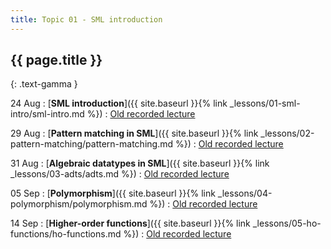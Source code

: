 ```yaml
---
title: Topic 01 - SML introduction
---
```


## {{ page.title }}
{: .text-gamma }

24 Aug
: [**SML introduction**]({{ site.baseurl }}{% link _lessons/01-sml-intro/sml-intro.md %})
  : [Old recorded lecture](https://www.youtube.com/playlist?list=PLeIbBi3CwMZxjkRr595OVUL2GC3zCouTm)

29 Aug
: [**Pattern matching in SML**]({{ site.baseurl }}{% link _lessons/02-pattern-matching/pattern-matching.md %})
  : [Old recorded lecture](https://www.youtube.com/playlist?list=PLeIbBi3CwMZwDfs__URUz4wudPCuDuIS2)

31 Aug
: [**Algebraic datatypes in SML**]({{ site.baseurl }}{% link _lessons/03-adts/adts.md %})
  : [Old recorded lecture](https://www.youtube.com/playlist?list=PLeIbBi3CwMZzlXW1WrTxseddFxgmoC3-C)

05 Sep
: [**Polymorphism**]({{ site.baseurl }}{% link _lessons/04-polymorphism/polymorphism.md %})
  : [Old recorded lecture](https://www.youtube.com/playlist?list=PLeIbBi3CwMZwmgIVh73e1zWAvMfxiuZkR)

14 Sep
: [**Higher-order functions**]({{ site.baseurl }}{% link _lessons/05-ho-functions/ho-functions.md %})
  : [Old recorded lecture](https://www.youtube.com/playlist?list=PLeIbBi3CwMZyLPWOzBEkBu15ng1F2eIvX)
